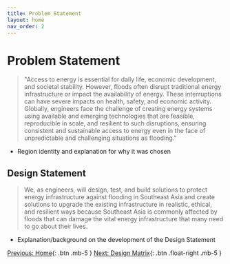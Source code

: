 ```yaml
---
title: Problem Statement
layout: home
nav_order: 2
---
```

# Problem Statement
> "Access to energy is essential for daily life, economic development, and societal stability. However, floods often disrupt traditional energy infrastructure or impact the availability of energy. These interruptions can have severe impacts on health, safety, and economic activity. Globally, engineers face the challenge of creating energy systems using available and emerging technologies that are feasible, reproducible in scale, and resilient to such disruptions, ensuring consistent and sustainable access to energy even in the face of unpredictable and challenging situations as flooding." 
- Region identity and explanation for why it was chosen

## Design Statement
> We, as engineers, will design, test, and build solutions to protect energy infrastructure against flooding in Southeast Asia and create solutions to upgrade the existing infrastructure in realistic, ethical, and resilient ways because Southeast Asia is commonly affected by floods that can damage the vital energy infrastructure that many need to go about their lives.
- Explanation/background on the development of the Design Statement

[Previous: Home](https://strongsand94191.github.io/project-site/){: .btn .mb-5 }
[Next: Design Matrix](https://strongsand94191.github.io/project-site/designmatrix.html){: .btn .float-right .mb-5 }
